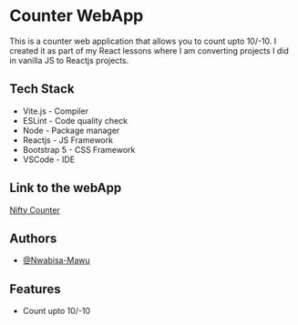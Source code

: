 # ﻿Counter WebApp

This is a counter web application that allows you to count upto 10/-10. I created it as part of my React lessons where I am converting projects I did in vanilla JS to Reactjs projects.




## Tech Stack

- Vite.js - Compiler
- ESLint - Code quality check
- Node - Package manager
- Reactjs - JS Framework
- Bootstrap 5 - CSS Framework
- VSCode - IDE




## Link to the webApp

[Nifty Counter](https://niftycounter.netlify.app/)

## Authors

- [@Nwabisa-Mawu](https://www.github.com/Nwabisa-Mawu)

## Features

- Count upto 10/-10





